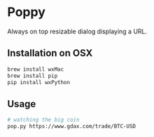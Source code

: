 # Poppy

Always on top resizable dialog displaying a URL.

## Installation on OSX

```sh
brew install wxMac
brew install pip
pip install wxPython
```

## Usage

```sh
# watching the big coin
pop.py https://www.gdax.com/trade/BTC-USD
```
